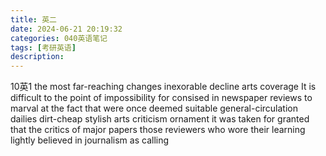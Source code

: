 ```yaml
---
title: 英二
date: 2024-06-21 20:19:32
categories: 040英语笔记
tags: [考研英语]
description: 
---
```

10英1
the most far-reaching changes 
inexorable decline 
arts coverage
It is difficult to the point of impossibility for 
consised in
newspaper reviews
to marval at the fact that 
were once deemed suitable
general-circulation dailies 
dirt-cheap
stylish arts criticism
ornament
it was taken for granted that
the critics of major papers 
those reviewers who wore their learning lightly
believed in journalism as calling
